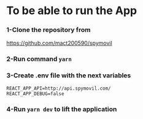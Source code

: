 # To be able to run the App

### 1-Clone the repository from
https://github.com/mact200590/spymovil


### 2-Run command `yarn`

### 3-Create .env file with the next variables

```
REACT_APP_API=http://api.spymovil.com/
REACT_APP_DEBUG=false
```

### 4-Run `yarn dev` to lift the application


